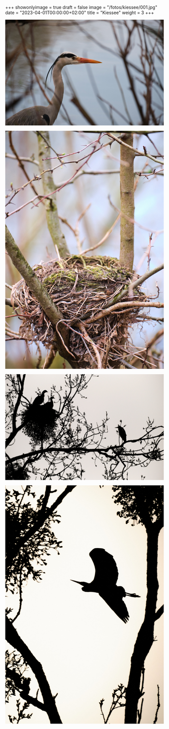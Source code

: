 +++
showonlyimage = true
draft = false
image = "/fotos/kiessee/001.jpg"
date = "2023-04-01T00:00:00+02:00"
title = "Kiessee"
weight = 3
+++


<!--more-->
    
![Kiessee 001][1]

![Kiessee 002][2]

![Kiessee 003][3]

![Kiessee 004][4]

[1]: /fotos/kiessee/001.jpg
[2]: /fotos/kiessee/002.jpg
[3]: /fotos/kiessee/003.jpg
[4]: /fotos/kiessee/004.jpg